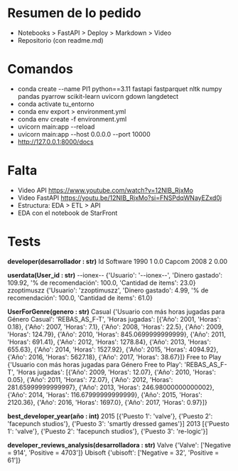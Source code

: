 # Resumen de lo pedido
- Notebooks > FastAPI > Deploy > Markdown > Video
- Repositorio (con readme.md)

# Comandos
- conda create --name PI1 python==3.11 fastapi fastparquet nltk numpy pandas pyarrow scikit-learn uvicorn gdown langdetect
- conda activate tu_entorno
- conda env export > environment.yml
- conda env create -f environment.yml
- uvicorn main:app --reload
- uvicorn main:app --host 0.0.0.0 --port 10000
- http://127.0.0.1:8000/docs

# Falta
- Video API https://www.youtube.com/watch?v=12NIB_RjxMo
- Video FastAPI https://youtu.be/12NIB_RjxMo?si=FNSPdqWNayEZxd0j
- Estructura: EDA > ETL > API
- EDA con el notebook de StarFront

# Tests
**developer(desarrollador : str)**
Id Software		1990                  1                       0.0
Capcom			2008                  2                       0.00

**userdata(User_id : str)**
--ionex-- {'Usuario': '--ionex--', 'Dinero gastado': 109.92, '% de recomendación': 100.0, 'Cantidad de items': 23.0}
zzoptimuszz {'Usuario': 'zzoptimuszz', 'Dinero gastado': 4.99, '% de recomendación': 100.0, 'Cantidad de items': 61.0}

**UserForGenre(genero : str)**
Casual {'Usuario con más horas jugadas para Género Casual': 'REBAS_AS_F-T', 'Horas jugadas': [{'Año': 2001, 'Horas': 0.18}, {'Año': 2007, 'Horas': 7.1}, {'Año': 2008, 'Horas': 22.5}, {'Año': 2009, 'Horas': 124.79}, {'Año': 2010, 'Horas': 845.0699999999999}, {'Año': 2011, 'Horas': 691.41}, {'Año': 2012, 'Horas': 1278.84}, {'Año': 2013, 'Horas': 655.63}, {'Año': 2014, 'Horas': 1527.92}, {'Año': 2015, 'Horas': 4094.92}, {'Año': 2016, 'Horas': 5627.18}, {'Año': 2017, 'Horas': 38.67}]}
Free to Play {'Usuario con más horas jugadas para Género Free to Play': 'REBAS_AS_F-T', 'Horas jugadas': [{'Año': 2009, 'Horas': 12.07}, {'Año': 2010, 'Horas': 0.05}, {'Año': 2011, 'Horas': 72.07}, {'Año': 2012, 'Horas': 281.65999999999997}, {'Año': 2013, 'Horas': 246.98000000000002}, {'Año': 2014, 'Horas': 116.67999999999999}, {'Año': 2015, 'Horas': 2120.36}, {'Año': 2016, 'Horas': 1697.0}, {'Año': 2017, 'Horas': 0.97}]}

**best_developer_year(año : int)**
2015 [{'Puesto 1': 'valve'}, {'Puesto 2': 'facepunch studios'}, {'Puesto 3': 'smartly dressed games'}]
2013 [{'Puesto 1': 'valve'}, {'Puesto 2': 'facepunch studios'}, {'Puesto 3': 're-logic'}]

**developer_reviews_analysis(desarrolladora : str)**
Valve {'Valve': ['Negative = 914', 'Positive = 4703']}
Ubisoft {'ubisoft': ['Negative = 32', 'Positive = 61']}